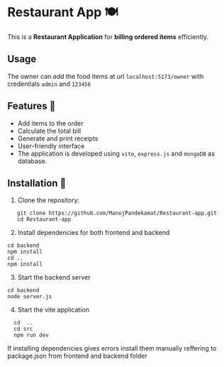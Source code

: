 # Restaurant App 🍽️  

This is a **Restaurant Application** for **billing ordered items** efficiently.  

## Usage
   The owner can add the food items at url
   `localhost:5173/owner` with credentials `admin` and `123456`


## Features 🚀  
- Add items to the order  
- Calculate the total bill  
- Generate and print receipts  
- User-friendly interface
- The application is developed using `vite`, `express.js` and `mongoDB` as database.

## Installation 🔧  
1. Clone the repository:  
```
   git clone https://github.com/ManojPandekamat/Restaurant-app.git
   cd Restaurant-app
```
2. Install dependencies for both frontend and backend
```
cd backend
npm install
cd ..
npm install
```

3. Start the backend server
```
cd backend
node server.js
```

4. Start the vite application
```
  cd  ..
  cd src
  npm run dev
```

If installing dependencies gives errors install them manually reffering to package.json from frontend and backend folder
